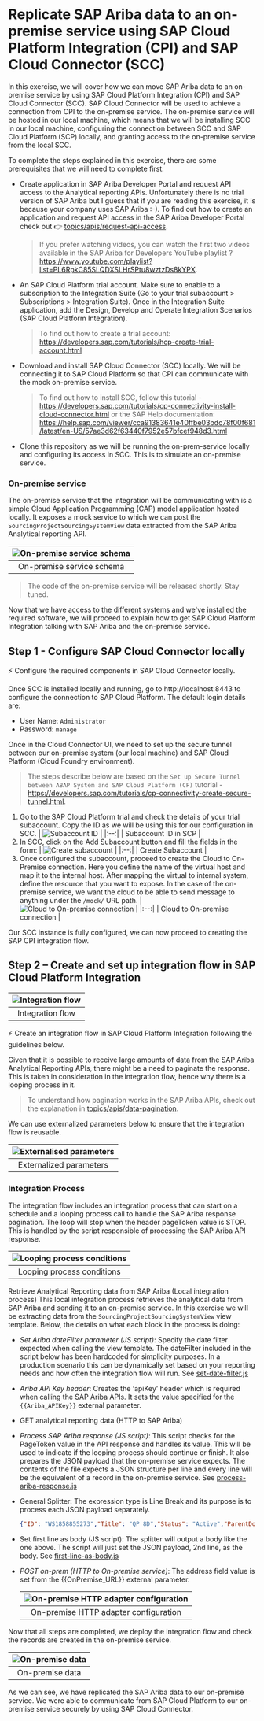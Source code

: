 # Replicate SAP Ariba data to an on-premise service using SAP Cloud Platform Integration (CPI) and SAP Cloud Connector (SCC)

In this exercise, we will cover how we can move SAP Ariba data to an on-premise service by using SAP Cloud Platform Integration (CPI) and SAP Cloud Connector (SCC). SAP Cloud Connector will be used to achieve a connection from CPI to the on-premise service. The on-premise service will be hosted in our local machine, which means that we will be installing SCC in our local machine, configuring the connection between SCC and SAP Cloud Platform (SCP) locally, and granting access to the on-premise service from the local SCC. 

To complete the steps explained in this exercise, there are some prerequisites that we will need to complete first:

- Create application in SAP Ariba Developer Portal and request API access to the Analytical reporting APIs. Unfortunately there is no trial version of SAP Ariba but I guess that if you are reading this exercise, it is because your company uses SAP Ariba :-). To find out how to create an application and request API access in the SAP Ariba Developer Portal check out :point_right: [topics/apis/request-api-access](../../apis/request-api-access/).
    > If you prefer watching videos, you can watch the first two videos available in the SAP Ariba for Developers YouTube playlist ? https://www.youtube.com/playlist?list=PL6RpkC85SLQDXSLHrSPtu8wztzDs8kYPX.

- An SAP Cloud Platform trial account. Make sure to enable to a subscription to the Integration Suite (Go to your trial subaccount > Subscriptions > Integration Suite). Once in the Integration Suite application, add the
Design, Develop and Operate Integration Scenarios (SAP Cloud Platform Integration).
    > To find out how to create a trial account: https://developers.sap.com/tutorials/hcp-create-trial-account.html

- Download and install SAP Cloud Connector (SCC) locally. We will be connecting it to SAP Cloud Platform so that CPI can communicate with the mock on-premise service. 
    > To find out how to install SCC, follow this tutorial - https://developers.sap.com/tutorials/cp-connectivity-install-cloud-connector.html or the SAP Help documentation: https://help.sap.com/viewer/cca91383641e40ffbe03bdc78f00f681/latest/en-US/57ae3d62f63440f7952e57bfcef948d3.html 
  
- Clone this repository as we will be running the on-prem-service locally and configuring its access in SCC. This is to simulate an on-premise service.

### On-premise service

The on-premise service that the integration will be communicating with is a simple Cloud Application Programming (CAP) model application hosted locally. It exposes a mock service to which we can post the `SourcingProjectSourcingSystemView` data extracted from the SAP Ariba Analytical reporting API. 

| ![On-premise service schema](images/on-prem-service-schema.png) |
|:--:|
| On-premise service schema |

> The code of the on-premise service will be released shortly. Stay tuned.

Now that we have access to the different systems and we've installed the required software, we will proceed to explain how to get SAP Cloud Platform Integration talking with SAP Ariba and the on-premise service.

## Step 1 - Configure SAP Cloud Connector locally

⚡ Configure the required components in SAP Cloud Connector locally.

Once SCC is installed locally and running, go to http://localhost:8443 to configure the connection to SAP Cloud Platform. The default login details are:
- User Name: `Administrator`
- Password: `manage`

Once in the Cloud Connector UI, we need to set up the secure tunnel between our on-premise system (our local machine) and SAP Cloud Platform (Cloud Foundry environment).
> The steps describe below are based on the `Set up Secure Tunnel between ABAP System and SAP Cloud Platform (CF)` tutorial - https://developers.sap.com/tutorials/cp-connectivity-create-secure-tunnel.html.

1. Go to the SAP Cloud Platform trial and check the details of your trial subaccount. Copy the ID as we will be using this for our configuration in SCC.
   | ![Subaccount ID](images/subaccount-id.png) |
   |:--:|
   | Subaccount ID in SCP |
2. In SCC, click on the Add Subaccount button and fill the fields in the form:
   | ![Create subaccount](images/create-subaccount.png) |
   |:--:|
   | Create Subaccount |
3. Once configured the subaccount, proceed to create the Cloud to On-Premise connection. Here you define the name of the virtual host and map it to the internal host. After mapping the virtual to internal system, define the resource that you want to expose. In the case of the on-premise service, we want the cloud to be able to send message to anything under the `/mock/` URL path. 
   | ![Cloud to On-premise connection](images/cloud-on-prem-connection.png) |
   |:--:|
   | Cloud to On-premise connection |

Our SCC instance is fully configured, we can now proceed to creating the SAP CPI integration flow.

## Step 2 – Create and set up integration flow in SAP Cloud Platform Integration

| ![Integration flow](images/integration-flow.png) |
|:--:|
| Integration flow |

⚡ Create an integration flow in SAP Cloud Platform Integration following the guidelines below.

Given that it is possible to receive large amounts of data from the SAP Ariba Analytical Reporting APIs, there might be a need to paginate the response. This is taken in consideration in the integration flow, hence why there is a looping process in it.

> To understand how pagination works in the SAP Ariba APIs, check out the explanation in [topics/apis/data-pagination](../../apis/data-pagination/).

We can use externalized parameters below to ensure that the integration flow is reusable.

| ![Externalised parameters](images/externalised-parameters.png) |
|:--:|
| Externalized parameters |

### Integration Process
The integration flow includes an integration process that can start on a schedule and a looping process call to handle the SAP Ariba response pagination. The loop will stop when the header pageToken value is STOP. This is handled by the script responsible of processing the SAP Ariba API response.

| ![Looping process conditions](../integrations/cpi-open-connectors/images/looping-conditions.png) |
|:--:|
| Looping process conditions |

Retrieve Analytical Reporting data from SAP Ariba (Local integration process)
This local integration process retrieves the analytical data from SAP Ariba and sending it to an on-premise service. In this exercise we will be extracting data from the `SourcingProjectSourcingSystemView` view template. Below, the details on what each block in the process is doing:

- *Set Ariba dateFilter parameter (JS script)*: Specify the date filter expected when calling the view template. The dateFilter included in the script below has been hardcoded for simplicity purposes. In a production scenario this can be dynamically set based on your reporting needs and how often the integration flow will run. See [set-date-filter.js](set-date-filter.js)
- *Ariba API Key header*: Creates the ‘apiKey’ header which is required when calling the SAP Ariba APIs. It sets the value specified for the `{{Ariba_APIKey}}` external parameter.
- GET analytical reporting data (HTTP to SAP Ariba)
- *Process SAP Ariba response (JS script)*: This script checks for the PageToken value in the API response and handles its value. This will be used to indicate if the looping process should continue or finish. It also prepares the JSON payload that the on-premise service expects. The contents of the file expects a JSON structure per line and every line will be the equivalent of a record in the on-premise service. See [process-ariba-response.js](process-ariba-response.js)
- General Splitter: The expression type is Line Break and its purpose is to process each JSON payload separately.
    ```json
    {"ID": "WS1858855273","Title": "QP 8D","Status": "Active","ParentDocumentId": "SYS0003","ExternalSystemCorrelationId": "","OwnerEmail": "aribacustomersupportadmin@sap.com"}
    ```
- Set first line as body (JS script): The splitter will output a body like the one above. The script will just set the JSON payload, 2nd line, as the body. See [first-line-as-body.js](first-line-as-body.js)

- *POST on-prem (HTTP to On-premise service)*: The address field value is set from the {{OnPremise_URL}} external parameter.

    | ![On-premise HTTP adapter configuration](images/on-prem-http-config.png) |
    |:--:|
    | On-premise HTTP adapter configuration |

Now that all steps are completed, we deploy the integration flow and check the records are created in the on-premise service.

| ![On-premise data](images/on-prem-data.png) |
|:--:|
| On-premise data |

As we can see, we have replicated the SAP Ariba data to our on-premise service. We were able to communicate from SAP Cloud Platform to our on-premise service securely by using SAP Cloud Connector.

